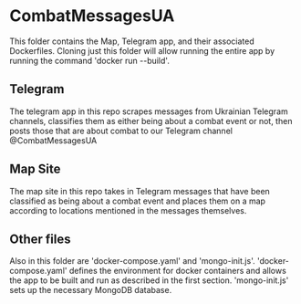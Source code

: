 # CombatMessagesUA

This folder contains the Map, Telegram app, and their associated Dockerfiles. Cloning just this folder will allow running the entire app by running the command 'docker run --build'.

## Telegram
The telegram app in this repo scrapes messages from Ukrainian Telegram channels, classifies them as either being about a combat event or not, then posts those that are about combat to our Telegram channel @CombatMessagesUA

## Map Site
The map site in this repo takes in Telegram messages that have been classified as being about a combat event and places them on a map according to locations mentioned in the messages themselves.

## Other files

Also in this folder are 'docker-compose.yaml' and 'mongo-init.js'.  'docker-compose.yaml' defines the environment for docker containers and allows the app to be built and run as described in the first section. 'mongo-init.js' sets up the necessary MongoDB database.